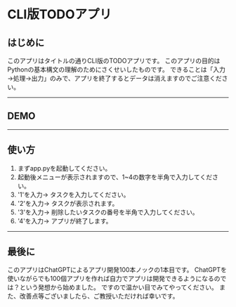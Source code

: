 # CLI版TODOアプリ

## はじめに
このアプリはタイトルの通りCLI版のTODOアプリです。
このアプリの目的はPythonの基本構文の理解のためにさくせいしたものです。
できることは「入力→処理→出力」のみで、アプリを終了するとデータは消えますのでご注意ください。

---

## DEMO


---

## 使い方
1. まずapp.pyを起動してください。
2. 起動後メニューが表示されますので、1~4の数字を半角で入力してください。
3. '1'を入力→ タスクを入力してください。
4. '2'を入力→ タスクが表示されます。
5. '3'を入力→ 削除したいタスクの番号を半角で入力してください。
6. '4'を入力→ アプリが終了します。

---

## 最後に
このアプリはChatGPTによるアプリ開発100本ノックの1本目です。
ChatGPTを使いながらでも100個アプリを作れば自力でアプリは開発できるようになるのでは？という発想から始めました。
ですので温かい目でみてやってください。
また、改善点等ございましたら、ご教授いただければ幸いです。
